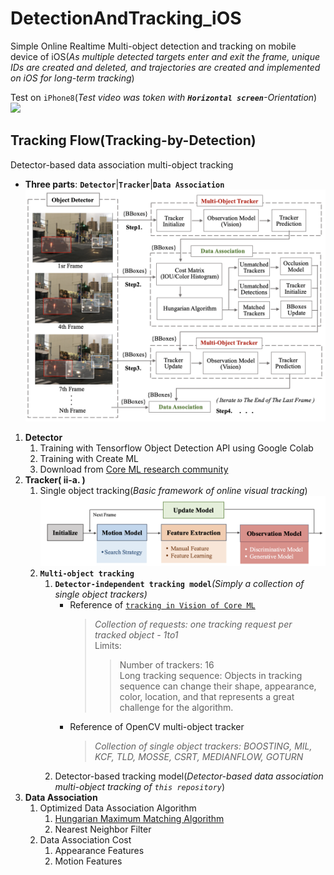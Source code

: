 # DetectionAndTracking_iOS
Simple Online Realtime Multi-object detection and tracking on mobile device of iOS(*As multiple detected targets enter and exit the frame, unique IDs are created and deleted, and trajectories are created and implemented on iOS for long-term tracking*)  

Test on `iPhone8`(_Test video was token with **`Horizontal screen`**-Orientation_)  
  ![](https://github.com/popCain/DetectionAndTracking_iOS/blob/main/image/objectTracking.gif)
## Tracking Flow(Tracking-by-Detection)
Detector-based data association multi-object tracking
* **Three parts**: **`Detector`**|**`Tracker`**|**`Data Association`**  
![](https://github.com/popCain/DetectionAndTracking_iOS/blob/main/image/trackingFlow.png)

1. **Detector**
    1. Training with Tensorflow Object Detection API using Google Colab
    2. Training with Create ML
    3. Download from [Core ML research community](https://developer.apple.com/machine-learning/models/) 
2. **Tracker( ii-a. )**
    1. Single object tracking(*Basic framework of online visual tracking*)
![](https://github.com/popCain/DetectionAndTracking_iOS/blob/main/image/BasicFramework.png)
    3. **`Multi-object tracking`**
        1. **`Detector-independent tracking model`***(Simply a collection of single object trackers)*
            * Reference of [`tracking in Vision of Core ML`](https://developer.apple.com/documentation/vision/tracking_multiple_objects_or_rectangles_in_video)
                > *Collection of requests: one tracking request per tracked object - 1to1*  
                > Limits:
                >> Number of trackers: 16  
                >> Long tracking sequence: Objects in tracking sequence can change their shape, appearance, color, location, and that represents a great challenge for the algorithm.
            * Reference of OpenCV multi-object tracker
                > *Collection of single object trackers: BOOSTING, MIL, KCF, TLD, MOSSE, CSRT, MEDIANFLOW, GOTURN*
        2. Detector-based tracking model(*Detector-based data association multi-object tracking of `this repository`*)
4. **Data Association**
    1. Optimized Data Association Algorithm
        1. [Hungarian Maximum Matching Algorithm](https://brilliant.org/wiki/hungarian-matching/)
        2. Nearest Neighbor Filter
    2. Data Association Cost
        1. Appearance Features
        2. Motion Features

